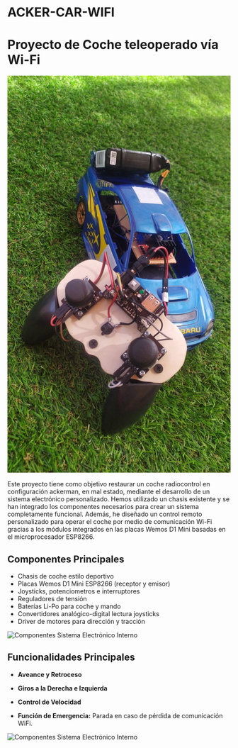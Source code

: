 # ACKER-CAR-WIFI

# Proyecto de Coche teleoperado vía Wi-Fi

![Coche](https://github.com/aglora/acker-car/blob/main/Imgs/1.jpg)

Este proyecto tiene como objetivo restaurar un coche radiocontrol en configuración ackerman, en mal estado, mediante el desarrollo de un sistema electrónico personalizado. Hemos utilizado un chasis existente y se han integrado los componentes necesarios para crear un sistema completamente funcional. Además, he diseñado un control remoto personalizado para operar el coche por medio de comunicación Wi-Fi gracias a los módulos integrados en las placas Wemos D1 Mini basadas en el microprocesador ESP8266.

## Componentes Principales

- Chasis de coche estilo deportivo
- Placas Wemos D1 Mini ESP8266 (receptor y emisor)
- Joysticks, potenciometros e interruptores
- Reguladores de tensión
- Baterías Li-Po para coche y mando
- Convertidores analógico-digital lectura joysticks
- Driver de motores para dirección y tracción

![Componentes Sistema Electrónico Interno](https://github.com/aglora/acker-car/blob/main/Imgs/2.jpg)

## Funcionalidades Principales

- **Aveance y Retroceso**

- **Giros a la Derecha e Izquierda**

- **Control de Velocidad**

- **Función de Emergencia:** Parada en caso de pérdida de comunicación WiFi.

![Componentes Sistema Electrónico Interno](https://github.com/aglora/acker-car/blob/main/Imgs/3.jpg)
